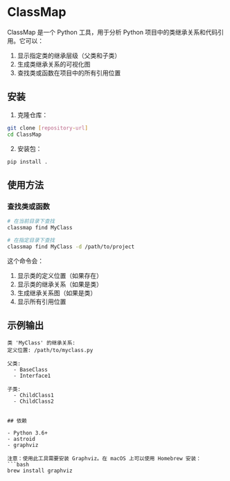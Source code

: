 # ClassMap

ClassMap 是一个 Python 工具，用于分析 Python 项目中的类继承关系和代码引用。它可以：

1. 显示指定类的继承层级（父类和子类）
2. 生成类继承关系的可视化图
3. 查找类或函数在项目中的所有引用位置

## 安装

1. 克隆仓库：
```bash
git clone [repository-url]
cd ClassMap
```

2. 安装包：
```bash
pip install .
```

## 使用方法

### 查找类或函数

```bash
# 在当前目录下查找
classmap find MyClass

# 在指定目录下查找
classmap find MyClass -d /path/to/project
```

这个命令会：
1. 显示类的定义位置（如果存在）
2. 显示类的继承关系（如果是类）
3. 生成继承关系图（如果是类）
4. 显示所有引用位置

## 示例输出

```
类 'MyClass' 的继承关系:
定义位置: /path/to/myclass.py

父类:
  - BaseClass
  - Interface1

子类:
  - ChildClass1
  - ChildClass2


## 依赖

- Python 3.6+
- astroid
- graphviz

注意：使用此工具需要安装 Graphviz。在 macOS 上可以使用 Homebrew 安装：
```bash
brew install graphviz
``` 

